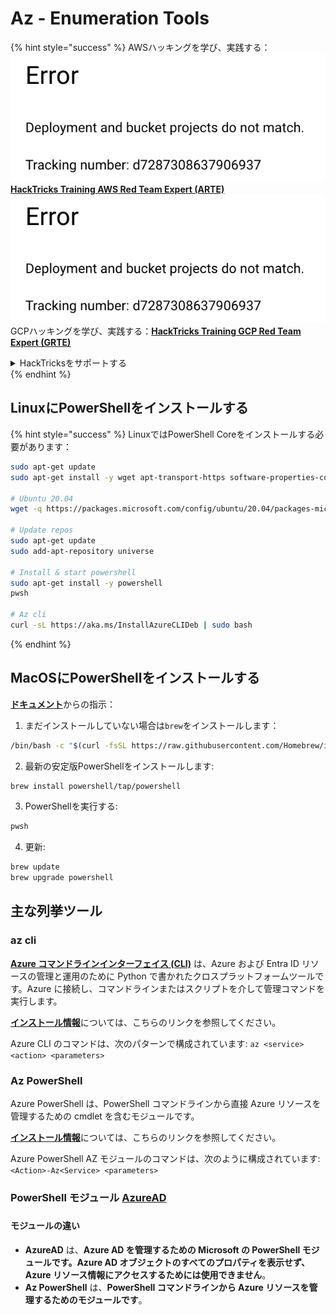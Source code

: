 # Az - Enumeration Tools

{% hint style="success" %}
AWSハッキングを学び、実践する：<img src="../../.gitbook/assets/image (1) (1).png" alt="" data-size="line">[**HackTricks Training AWS Red Team Expert (ARTE)**](https://training.hacktricks.xyz/courses/arte)<img src="../../.gitbook/assets/image (1) (1).png" alt="" data-size="line">\
GCPハッキングを学び、実践する：<img src="../../.gitbook/assets/image (2).png" alt="" data-size="line">[**HackTricks Training GCP Red Team Expert (GRTE)**<img src="../../.gitbook/assets/image (2).png" alt="" data-size="line">](https://training.hacktricks.xyz/courses/grte)

<details>

<summary>HackTricksをサポートする</summary>

* [**サブスクリプションプラン**](https://github.com/sponsors/carlospolop)を確認してください！
* **💬 [**Discordグループ**](https://discord.gg/hRep4RUj7f)または[**Telegramグループ**](https://t.me/peass)に参加するか、**Twitter** 🐦 [**@hacktricks\_live**](https://twitter.com/hacktricks\_live)**をフォローしてください。**
* **ハッキングのトリックを共有するには、[**HackTricks**](https://github.com/carlospolop/hacktricks)および[**HackTricks Cloud**](https://github.com/carlospolop/hacktricks-cloud)のGitHubリポジトリにPRを提出してください。**

</details>
{% endhint %}

## LinuxにPowerShellをインストールする

{% hint style="success" %}
LinuxではPowerShell Coreをインストールする必要があります：
```bash
sudo apt-get update
sudo apt-get install -y wget apt-transport-https software-properties-common

# Ubuntu 20.04
wget -q https://packages.microsoft.com/config/ubuntu/20.04/packages-microsoft-prod.deb

# Update repos
sudo apt-get update
sudo add-apt-repository universe

# Install & start powershell
sudo apt-get install -y powershell
pwsh

# Az cli
curl -sL https://aka.ms/InstallAzureCLIDeb | sudo bash
```
{% endhint %}

## MacOSにPowerShellをインストールする

[**ドキュメント**](https://learn.microsoft.com/en-us/powershell/scripting/install/installing-powershell-on-macos?view=powershell-7.4)からの指示：

1. まだインストールしていない場合は`brew`をインストールします：
```bash
/bin/bash -c "$(curl -fsSL https://raw.githubusercontent.com/Homebrew/install/HEAD/install.sh)"
```
2. 最新の安定版PowerShellをインストールします:
```sh
brew install powershell/tap/powershell
```
3. PowerShellを実行する:
```sh
pwsh
```
4. 更新:
```sh
brew update
brew upgrade powershell
```
## 主な列挙ツール

### az cli

[**Azure コマンドラインインターフェイス (CLI)**](https://learn.microsoft.com/en-us/cli/azure/install-azure-cli) は、Azure および Entra ID リソースの管理と運用のために Python で書かれたクロスプラットフォームツールです。Azure に接続し、コマンドラインまたはスクリプトを介して管理コマンドを実行します。

[**インストール情報**](https://learn.microsoft.com/en-us/cli/azure/install-azure-cli#install)については、こちらのリンクを参照してください。

Azure CLI のコマンドは、次のパターンで構成されています: `az <service> <action> <parameters>`

### Az PowerShell

Azure PowerShell は、PowerShell コマンドラインから直接 Azure リソースを管理するための cmdlet を含むモジュールです。

[**インストール情報**](https://learn.microsoft.com/en-us/powershell/azure/install-azure-powershell)については、こちらのリンクを参照してください。

Azure PowerShell AZ モジュールのコマンドは、次のように構成されています: `<Action>-Az<Service> <parameters>`

### **PowerShell モジュール** [**AzureAD**](https://www.powershellgallery.com/packages/AzureAD/)

###

#### **モジュールの違い**

* **AzureAD** は、**Azure AD を管理するための Microsoft の PowerShell モジュールです。Azure AD オブジェクトのすべてのプロパティを表示せず、Azure リソース情報にアクセスするためには使用できません**。
* **Az PowerShell** は、**PowerShell コマンドラインから Azure リソースを管理するためのモジュールです**。
